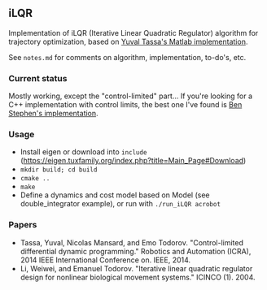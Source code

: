 ## iLQR

Implementation of iLQR (Iterative Linear Quadratic Regulator) algorithm for trajectory optimization, based on [Yuval Tassa's Matlab implementation](https://www.mathworks.com/matlabcentral/fileexchange/52069-ilqg-ddp-trajectory-optimization).

See `notes.md` for comments on algorithm, implementation, to-do's, etc. 

### Current status

Mostly working, except the "control-limited" part... If you're looking for a C++ implementation with control limits, the best one I've found is [Ben Stephen's implementation](http://www.cs.cmu.edu/~bstephe1/). 

### Usage

* Install eigen or download into `include` (https://eigen.tuxfamily.org/index.php?title=Main_Page#Download)
* `mkdir build; cd build`
* `cmake ..` 
* `make`
* Define a dynamics and cost model based on Model (see double_integrator example), or run with `./run_iLQR acrobot`

### Papers

* Tassa, Yuval, Nicolas Mansard, and Emo Todorov. "Control-limited differential dynamic programming." Robotics and Automation (ICRA), 2014 IEEE International Conference on. IEEE, 2014.
* Li, Weiwei, and Emanuel Todorov. "Iterative linear quadratic regulator design for nonlinear biological movement systems." ICINCO (1). 2004.
